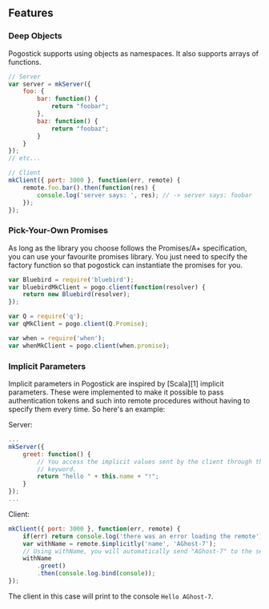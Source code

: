 ## Features

### Deep Objects
Pogostick supports using objects as namespaces. It also supports arrays of 
functions.

```javascript
// Server
var server = mkServer({
	foo: {
		bar: function() {
			return "foobar";
		},
		baz: function() {
			return "foobaz";
		}
	}
});
// etc...

// Client
mkClient({ port: 3000 }, function(err, remote) {
	remote.foo.bar().then(function(res) {
		console.log('server says: ', res); // -> server says: foobar
	});
});
```

### Pick-Your-Own Promises
As long as the library you choose follows the Promises/A+ specification, you
can use your favourite promises library. You just need to specify the factory
function so that pogostick can instantiate the promises for you.

```javascript
var Bluebird = require('bluebird');
var bluebirdMkClient = pogo.client(function(resolver) {
	return new Bluebird(resolver);
});

var Q = require('q');
var qMkClient = pogo.client(Q.Promise);

var when = require('when');
var whenMkClient = pogo.client(when.promise);
```

### Implicit Parameters
Implicit parameters in Pogostick are inspired by [Scala][1] implicit 
parameters. These were implemented to make it possible to pass authentication
tokens and such into remote procedures without having to specify them every 
time. So here's an example:

Server:
```javascript
...
mkServer({
	greet: function() {
		// You access the implicit values sent by the client through the "this"
		// keyword.
		return "hello " + this.name + "!";
	}
});
...
```

Client:
```javascript
mkClient({ port: 3000 }, function(err, remote) {
	if(err) return console.log('there was an error loading the remote');
	var withName = remote.$implicitly('name', 'AGhost-7');
	// Using withName, you will automatically send "AGhost-7" to the server.
	withName
		.greet()
		.then(console.log.bind(console));
});
```

The client in this case will print to the console `Hello AGhost-7`.


